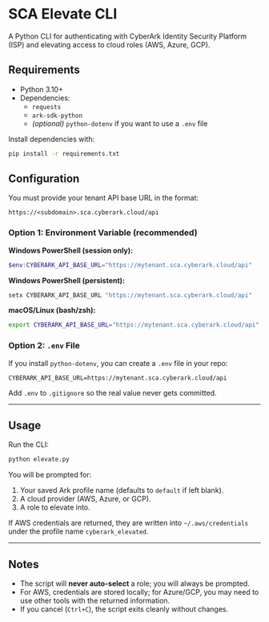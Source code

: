 # SCA Elevate CLI

A Python CLI for authenticating with CyberArk Identity Security Platform (ISP) and elevating access to cloud roles (AWS, Azure, GCP).

## Requirements

- Python 3.10+
- Dependencies:
  - `requests`
  - `ark-sdk-python`
  - *(optional)* `python-dotenv` if you want to use a `.env` file

Install dependencies with:

```bash
pip install -r requirements.txt
```

## Configuration

You must provide your tenant API base URL in the format:

```
https://<subdomain>.sca.cyberark.cloud/api
```

### Option 1: Environment Variable (recommended)

**Windows PowerShell (session only):**

```powershell
$env:CYBERARK_API_BASE_URL="https://mytenant.sca.cyberark.cloud/api"
```

**Windows PowerShell (persistent):**

```powershell
setx CYBERARK_API_BASE_URL "https://mytenant.sca.cyberark.cloud/api"
```

**macOS/Linux (bash/zsh):**

```bash
export CYBERARK_API_BASE_URL="https://mytenant.sca.cyberark.cloud/api"
```

### Option 2: `.env` File

If you install `python-dotenv`, you can create a `.env` file in your repo:

```
CYBERARK_API_BASE_URL=https://mytenant.sca.cyberark.cloud/api
```

Add `.env` to `.gitignore` so the real value never gets committed.

---

## Usage

Run the CLI:

```bash
python elevate.py
```

You will be prompted for:
1. Your saved Ark profile name (defaults to `default` if left blank).
2. A cloud provider (AWS, Azure, or GCP).
3. A role to elevate into.

If AWS credentials are returned, they are written into `~/.aws/credentials` under the profile name `cyberark_elevated`.

---

## Notes

- The script will **never auto-select** a role; you will always be prompted.
- For AWS, credentials are stored locally; for Azure/GCP, you may need to use other tools with the returned information.
- If you cancel (`Ctrl+C`), the script exits cleanly without changes.
